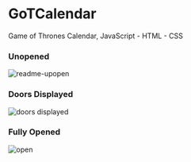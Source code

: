 # GoTCalendar

Game of Thrones Calendar, JavaScript - HTML - CSS

### Unopened

![readme-upopen](https://user-images.githubusercontent.com/25591390/53160483-f9f32d00-35bf-11e9-9688-7520ae96cccb.PNG)

### Doors Displayed

![doors displayed](https://user-images.githubusercontent.com/25591390/53160581-273fdb00-35c0-11e9-866c-6cdbf848fe11.PNG)

### Fully Opened

![open](https://user-images.githubusercontent.com/25591390/53160664-522a2f00-35c0-11e9-9eb8-2a01ce86d350.PNG)